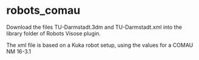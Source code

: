 # robots_comau
Download the files TU-Darmstadt.3dm and TU-Darmstadt.xml into the library folder of Robots Visose plugin.

The xml file is based on a Kuka robot setup, using the values for a COMAU NM 16-3.1


